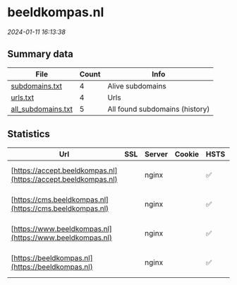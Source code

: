 # beeldkompas.nl
*2024-01-11 16:13:38*
## Summary data
| File       | Count | Info |
|------------|-------|------|
|[subdomains.txt](/data/beeldkompas.nl/subdomains.txt)|4|Alive subdomains|
|[urls.txt](/data/beeldkompas.nl/urls.txt)|4|Urls|
|[all_subdomains.txt](/data/beeldkompas.nl/all_subdomains.txt)|5|All found subdomains (history)|
## Statistics
| Url | SSL | Server | Cookie | HSTS | CSP | XFO | XXP | RP | Tech |Title |
|------------|-------|------|------|------|------|------|------|------|------|------|
|[https://accept.beeldkompas.nl](https://accept.beeldkompas.nl)| |nginx| |:white_check_mark: | | | |:white_check_mark: |HSTS Nginx Plesk|Beeldkompas|
|[https://cms.beeldkompas.nl](https://cms.beeldkompas.nl)| |nginx| |:white_check_mark: | | | |:white_check_mark: |HSTS MySQL Nginx...||
|[https://www.beeldkompas.nl](https://www.beeldkompas.nl)| |nginx| |:white_check_mark: | | | |:white_check_mark: |HSTS Nginx Plesk|Beeldkompas|
|[https://beeldkompas.nl](https://beeldkompas.nl)| |nginx| |:white_check_mark: | | | |:white_check_mark: |HSTS Nginx Plesk|301 Moved Perman...|